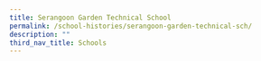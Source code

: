 ```yaml
---
title: Serangoon Garden Technical School
permalink: /school-histories/serangoon-garden-technical-sch/
description: ""
third_nav_title: Schools
---
```



